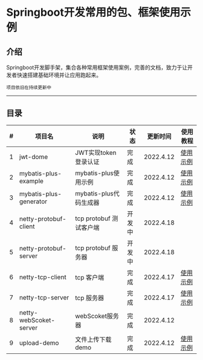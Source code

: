 # Springboot开发常用的包、框架使用示例

## 介绍

Springboot开发脚手架，集合各种常用框架使用案例，完善的文档，致力于让开发者快速搭建基础环境并让应用跑起来。

`项目依旧在持续更新中`

---

## 目录

| #    | 项目名                 | 说明                    | 状态   | 更新时间  | 使用教程                           |
| ---- | ---------------------- | ----------------------- | ------ | --------- | ---------------------------------- |
| 1    | jwt-dome               | JWT实现token登录认证    | 完成   | 2022.4.12 | [使用示例](http://t.csdn.cn/uBLdp) |
| 2    | mybatis-plus-example   | mybatis-plus使用示例    | 完成   | 2022.4.12 | [使用示例](http://t.csdn.cn/oSwiZ) |
| 3    | mybatis-plus-generator | mybatis-plus代码生成器  | 完成   | 2022.4.12 | [使用示例](http://t.csdn.cn/wmdG5) |
| 4    | netty-protobuf-client  | tcp protobuf 测试客户端 | 开发中 | 2022.4.18 |                                    |
| 5    | netty-protobuf-server  | tcp protobuf 服务器     | 开发中 | 2022.4.18 |                                    |
| 6    | netty-tcp-client       | tcp 客户端              | 完成   | 2022.4.17 | [使用示例](http://t.csdn.cn/yvjS5) |
| 7    | netty-tcp-server       | tcp 服务器              | 完成   | 2022.4.17 | [使用示例](http://t.csdn.cn/ti5xA) |
| 8    | netty-webScoket-server | webScoket服务器         | 完成   | 2022.4.12 |                                    |
| 9    | upload-demo            | 文件上传下载demo        | 完成   | 2022.4.12 | [使用示例](http://t.csdn.cn/ZFOYP) |



